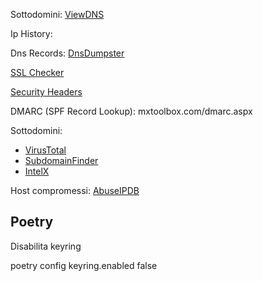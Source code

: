 Sottodomini:
	[ViewDNS](https://viewdns.com)

Ip History:


Dns Records: [DnsDumpster](https://dnsdumpster.com/)
	
[SSL Checker](https://www.sslshopper.com/ssl-checker.html)

[Security Headers](https://securityheaders.com)
	
DMARC (SPF Record Lookup): mxtoolbox.com/dmarc.aspx

Sottodomini:
- [VirusTotal](https://www.virustotal.com/gui/home/url)
- [SubdomainFinder](https://subdomainfinder.c99.nl/)
- [IntelX](https://intelx.io/)
	
Host compromessi: [AbuseIPDB](https://www.abuseipdb.com/)

## Poetry
Disabilita keyring

poetry config keyring.enabled false

